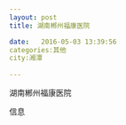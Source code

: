 ```yaml
--- 
layout: post 
title: 湖南郴州福康医院

date:   2016-05-03 13:39:56 
categories:其他  
city:湘潭
  
--- 
```

   
湖南郴州福康医院

信息

